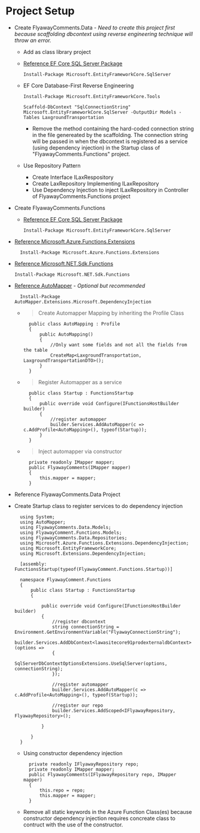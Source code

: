 # Project Setup

- Create FlyawayComments.Data - _Need to create this project first because scaffolding dbcontext using reverse engineering technique will throw an error._

  - Add as class library project
  - [Reference EF Core SQL Server Package]("https://www.nuget.org/packages/Microsoft.EntityFrameworkCore.SqlServer")

        Install-Package Microsoft.EntityFrameworkCore.SqlServer

  - EF Core Database-First Reverse Engineering

        Install-Package Microsoft.EntityFrameworkCore.Tools

        Scaffold-DbContext "SqlConnectionString" Microsoft.EntityFrameworkCore.SqlServer -OutputDir Models -Tables LaxgroundTransportation

    - Remove the method containing the hard-coded connection string in the file genereated by the scaffolding. The connection string will be passed in when the dbcontext is registered as a service (using dependency injection) in the Startup class of "FlyawayComments.Functions" project.

  - Use Repository Pattern
    - Create Interface ILaxRespository
    - Create LaxRepository Implementing ILaxRepository
    - Use Dependency Injection to inject ILaxRepository in Controller of FlyawayComments.Functions project

* Create FlyawayComments.Functions

  - [Reference EF Core SQL Server Package]("https://www.nuget.org/packages/Microsoft.EntityFrameworkCore.SqlServer")

        Install-Package Microsoft.EntityFrameworkCore.SqlServer

- [Reference Microsoft.Azure.Functions.Extensions]("https://www.nuget.org/packages/Microsoft.Azure.Functions.Extensions/")

        Install-Package Microsoft.Azure.Functions.Extensions

- [Reference Microsoft.NET.Sdk.Functions]("https://www.nuget.org/packages/Microsoft.NET.Sdk.Functions/")

      Install-Package Microsoft.NET.Sdk.Functions

- [Reference AutoMapper]("https://www.nuget.org/packages/AutoMapper.Extensions.Microsoft.DependencyInjection") - _Optional but recommended_

        Install-Package AutoMapper.Extensions.Microsoft.DependencyInjection

  - > Create Automapper Mapping by inheriting the Profile Class

          public class AutoMapping : Profile
          {
              public AutoMapping()
              {
                  //Only want some fields and not all the fields from the table
                  CreateMap<LaxgroundTransportation, LaxgroundTransportationDTO>();
              }
          }

  - > Register Automapper as a service

          public class Startup : FunctionsStartup
          {
              public override void Configure(IFunctionsHostBuilder builder)
              {
                  //register automapper
                  builder.Services.AddAutoMapper(c => c.AddProfile<AutoMapping>(), typeof(Startup));
              }
          }

  - > Inject automapper via constructor

          private readonly IMapper mapper;
          public FlyawayComments(IMapper mapper)
          {
              this.mapper = mapper;
          }

- Reference FlyawayComments.Data Project

- Create Startup class to register services to do dependency injection

        using System;
        using AutoMapper;
        using FlyawayComments.Data.Models;
        using FlyawayComment.Functions.Models;
        using FlyawayComments.Data.Repositories;
        using Microsoft.Azure.Functions.Extensions.DependencyInjection;
        using Microsoft.EntityFrameworkCore;
        using Microsoft.Extensions.DependencyInjection;

        [assembly: FunctionsStartup(typeof(FlyawayComment.Functions.Startup))]

        namespace FlyawayComment.Functions
        {
            public class Startup : FunctionsStartup
            {

                public override void Configure(IFunctionsHostBuilder builder)
                {
                    //register dbcontext
                    string connectionString = Environment.GetEnvironmentVariable("FlyawayConnectionString");
                    builder.Services.AddDbContext<lawasitecore91prodexternaldbContext>(options =>
                    {
                        SqlServerDbContextOptionsExtensions.UseSqlServer(options, connectionString);
                    });

                    //register automapper
                    builder.Services.AddAutoMapper(c => c.AddProfile<AutoMapping>(), typeof(Startup));

                    //register our repo
                    builder.Services.AddScoped<IFlyawayRepository, FlyawayRepository>();

                }

            }
        }

  - Using constructor dependency injection

          private readonly IFlyawayRepository repo;
          private readonly IMapper mapper;
          public FlyawayComments(IFlyawayRepository repo, IMapper mapper)
          {
              this.repo = repo;
              this.mapper = mapper;
          }

  - Remove all static keywords in the Azure Function Class(es) because constructor dependency injection requires concreate class to contruct with the use of the constructor.
